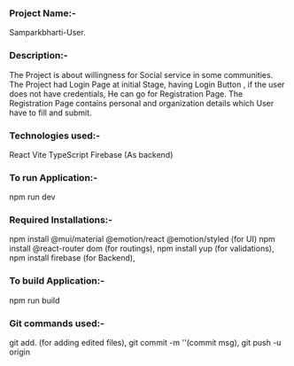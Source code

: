 ### Project Name:-
Samparkbharti-User. 

### Description:-
The Project is about willingness for Social service in some communities.
The Project had Login Page at initial Stage, having Login Button , if the user does not have credentials, He can go for Registration Page. The Registration Page contains personal and organization details which User have to fill and submit.

### Technologies used:-
React
Vite
TypeScript
Firebase (As backend)

### To run Application:-
npm run dev

### Required Installations:-
npm install @mui/material @emotion/react @emotion/styled (for UI)
npm install @react-router dom (for routings),
npm install yup (for validations),
npm install firebase (for Backend),

### To build Application:-
npm run build

### Git commands used:-
git add. (for adding edited files),
git commit -m ''(commit msg),
git push -u origin <branch-name>

